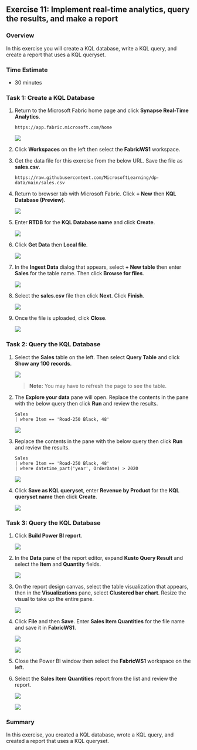 ## Exercise 11: Implement real-time analytics, query the results, and make a report

### Overview

In this exercise you will create a KQL database, write a KQL query, and create a report that uses a KQL queryset. 

### Time Estimate

- 30 minutes

### Task 1: Create a KQL Database

1. Return to the Microsoft Fabric home page and click **Synapse Real-Time Analytics**.

    ```
    https://app.fabric.microsoft.com/home
    ```

    ![](Exercise11Images/media/Lab13_Image1.png)

2. Click **Workspaces** on the left then select the **FabricWS1** workspace.

3. Get the data file for this exercise from the below URL. Save the file as **sales.csv**. 

    ```
    https://raw.githubusercontent.com/MicrosoftLearning/dp-data/main/sales.csv
    ```

4. Return to browser tab with Microsoft Fabric. Click **+ New** then **KQL Database (Preview)**. 

    ![](Exercise11Images/media/Lab13_Image2.png)

5. Enter **RTDB** for the **KQL Database name** and click **Create**. 

    ![](Exercise11Images/media/Lab13_Image3.png)

6. Click **Get Data** then **Local file**. 

    ![](Exercise11Images/media/Lab13_Image4.png)

7. In the **Ingest Data** dialog that appears, select **+ New table** then enter **Sales** for the table name. Then click **Browse for files**. 

    ![](Exercise11Images/media/Lab13_Image5.png)

8. Select the **sales.csv** file then click **Next**. Click **Finish**. 

    ![](Exercise11Images/media/Lab13_Image6.png)

<!-- 9. Enter the following information then click **Next: Summary**.  

    - Compression type: **Uncompressed**

    - Data format: **CSV**

    - Ignore the first record: **Selected**

    - Mapping name: **sales_mapping** -->
9. Once the file is uploaded, click **Close**. 

    ![](Exercise11Images/media/Lab13_Image7.png)

### Task 2: Query the KQL Database

1. Select the **Sales** table on the left. Then select **Query Table** and click **Show any 100 records**. 

    ![](Exercise11Images/media/Lab13_Image8.png)

    >**Note:** You may have to refresh the page to see the table. 

2. The **Explore your data** pane will open. Replace the contents in the pane with the below query then click **Run** and review the results.

    ```
    Sales
    | where Item == 'Road-250 Black, 48'
    ```

    ![](Exercise11Images/media/Query1.png)

3. Replace the contents in the pane with the below query then click **Run** and review the results.

    ```
    Sales
    | where Item == 'Road-250 Black, 48'
    | where datetime_part('year', OrderDate) > 2020
    ```

    ![](Exercise11Images/media/Query2.png)

4. Click **Save as KQL queryset**, enter **Revenue by Product** for the **KQL queryset name** then click **Create**.

    ![](Exercise11Images/media/Lab13_Image9.png)

### Task 3: Query the KQL Database

1. Click **Build Power BI report**.

    ![](Exercise11Images/media/Lab13_Image10.png)

2. In the **Data** pane of the report editor, expand **Kusto Query Result** and select the **Item** and **Quantity** fields.

    ![](Exercise11Images/media/Lab13_Image11.png)

3. On the report design canvas, select the table visualization that appears, then in the **Visualization**s pane, select **Clustered bar chart**. Resize the visual to take up the entire pane. 

    ![](Exercise11Images/media/Lab13_Image12.png)

4. Click **File** and then **Save**. Enter **Sales Item Quantities** for the file name and save it in **FabricWS1**. 
    
    ![](Exercise11Images/media/Lab13_Image13.png)

   ![](Exercise11Images/media/Lab13_Image14.png)

5. Close the Power BI window then select the **FabricWS1** workspace on the left. 

6. Select the **Sales Item Quantities** report from the list and review the report. 

   ![](Exercise11Images/media/Lab13_Image15.png)

   ![](Exercise11Images/media/Lab13_Image16.png)


### Summary

In this exercise, you created a KQL database, wrote a KQL query, and created a report that uses a KQL queryset. 